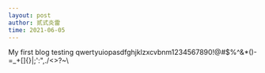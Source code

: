 ```yaml
---
layout: post
author: 贰式炎雷
time: 2021-06-05
---
```

My first blog testing
qwertyuiopasdfghjklzxcvbnm1234567890!@#$%^&*()-=_+[]{}|;':",./<>?~\